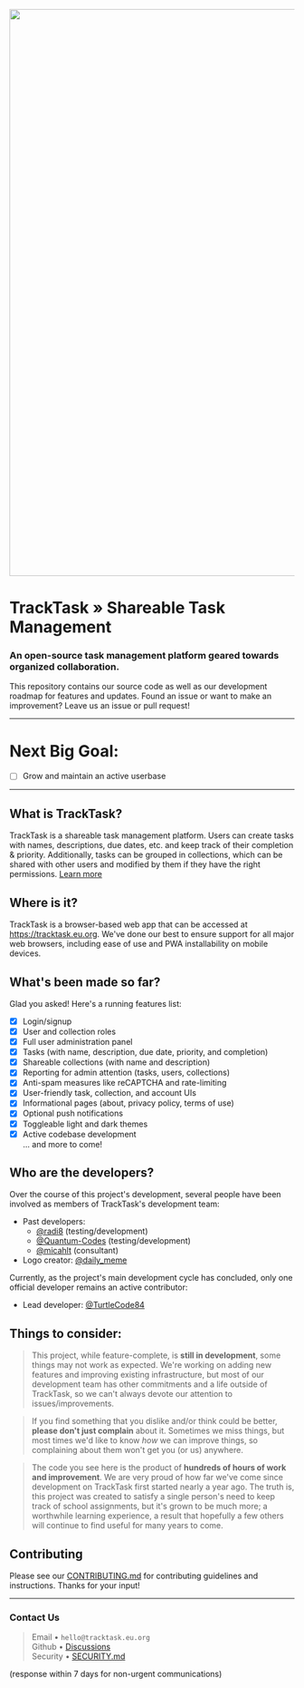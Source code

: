 <img src="/public/tracktask.png" width="1000"></img>
# TrackTask &raquo; Shareable Task Management
### An open-source task management platform geared towards organized collaboration.
This repository contains our source code as well as our development roadmap for features and updates. Found an issue or want to make an improvement? Leave us an issue or pull request!

<hr>

# Next Big Goal:
- [ ] Grow and maintain an active userbase
<hr>

## What is TrackTask?
TrackTask is a shareable task management platform. Users can create tasks with names, descriptions, due dates, etc. and keep track of their completion & priority.
Additionally, tasks can be grouped in collections, which can be shared with other users and modified by them if they have the right permissions. [Learn more](https://tracktask.eu.org/about)

## Where is it?
TrackTask is a browser-based web app that can be accessed at https://tracktask.eu.org. We've done our best to ensure support for all major web browsers, including ease of use and PWA installability on mobile devices.

## What's been made so far?
Glad you asked! Here's a running features list:
- [x] Login/signup
- [x] User and collection roles
- [x] Full user administration panel
- [x] Tasks (with name, description, due date, priority, and completion)
- [x] Shareable collections (with name and description)
- [x] Reporting for admin attention (tasks, users, collections)
- [x] Anti-spam measures like reCAPTCHA and rate-limiting
- [x] User-friendly task, collection, and account UIs
- [x] Informational pages (about, privacy policy, terms of use)
- [x] Optional push notifications
- [x] Toggleable light and dark themes
- [x] Active codebase development
<br>... and more to come!

## Who are the developers?
Over the course of this project's development, several people have been involved as members of TrackTask's development team:

- Past developers:
  - [@radi8](https://github.com/radeeyate) (testing/development)
  - [@Quantum-Codes](https://github.com/Quantum-Codes) (testing/development)
  - [@micahlt](https://github.com/micahlt) (consultant)
- Logo creator: [@daily_meme](https://wasteof.money/users/daily_meme)

Currently, as the project's main development cycle has concluded, only one official developer remains an active contributor:
- Lead developer: [@TurtleCode84](https://github.com/TurtleCode84)

## Things to consider:
> This project, while feature-complete, is **still in development**, some things may not work as expected. We're working on adding new features and improving existing infrastructure, but most of our development team has other commitments and a life outside of TrackTask, so we can't always devote our attention to issues/improvements.

> If you find something that you dislike and/or think could be better, **please don't just complain** about it. Sometimes we miss things, but most times we'd like to know _how_ we can improve things, so complaining about them won't get you (or us) anywhere.

> The code you see here is the product of **hundreds of hours of work and improvement**. We are very proud of how far we've come since development on TrackTask first started nearly a year ago. The truth is, this project was created to satisfy a single person's need to keep track of school assignments, but it's grown to be much more; a worthwhile learning experience, a result that hopefully a few others will continue to find useful for many years to come.

## Contributing
Please see our [CONTRIBUTING.md](/CONTRIBUTING.md) for contributing guidelines and instructions. Thanks for your input!
<hr>

### Contact Us
>Email &bull; `hello@tracktask.eu.org`
<br>Github &bull; [Discussions](https://github.com/TurtleCode84/tracktask/discussions)
<br>Security &bull; [SECURITY.md](/SECURITY.md)

(response within 7 days for non-urgent communications)
